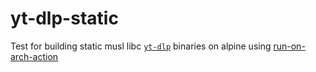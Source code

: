 # yt-dlp-static

Test for building static musl libc [`yt-dlp`](<https://github.com/yt-dlp/yt-dlp>) binaries on alpine using [run-on-arch-action](<https://github.com/uraimo/run-on-arch-action>)
